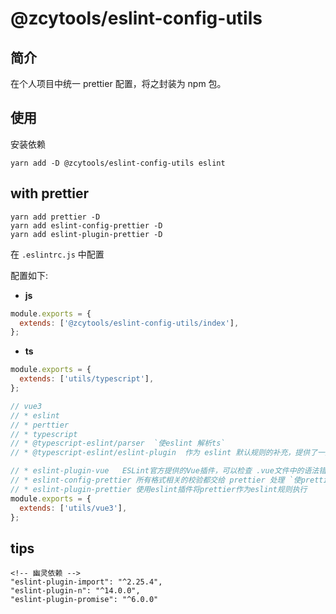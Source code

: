 # @zcytools/eslint-config-utils

## 简介

在个人项目中统一 prettier 配置，将之封装为 npm 包。

## 使用

安装依赖

```shell
yarn add -D @zcytools/eslint-config-utils eslint

```

## with   prettier 
```shell
yarn add prettier -D
yarn add eslint-config-prettier -D
yarn add eslint-plugin-prettier -D

```

在 `.eslintrc.js` 中配置


配置如下:

- **js**
```js
module.exports = {
  extends: ['@zcytools/eslint-config-utils/index'],
};
```
- **ts**
```js
module.exports = {
  extends: ['utils/typescript'],
};
```

```js
// vue3
// * eslint
// * perttier
// * typescript
// * @typescript-eslint/parser  `使eslint 解析ts`
// * @typescript-eslint/eslint-plugin  作为 eslint 默认规则的补充，提供了一些额外的适用于 ts 语法的规则

// * eslint-plugin-vue   ESLint官方提供的Vue插件，可以检查 .vue文件中的语法错误
// * eslint-config-prettier 所有格式相关的校验都交给 prettier 处理 `使prettier 与 eslint兼容的插件`
// * eslint-plugin-prettier 使用eslint插件将prettier作为eslint规则执行
module.exports = {
  extends: ['utils/vue3'],
};
```


## tips 

```
<!-- 幽灵依赖 -->
"eslint-plugin-import": "^2.25.4",
"eslint-plugin-n": "^14.0.0",
"eslint-plugin-promise": "^6.0.0"
```